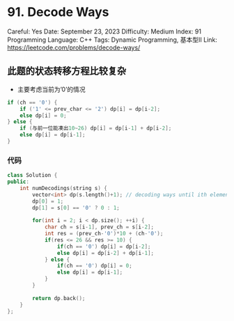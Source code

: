# 91. Decode Ways

Careful: Yes
Date: September 23, 2023
Difficulty: Medium
Index: 91
Programming Language: C++
Tags: Dynamic Programming, 基本型II
Link: https://leetcode.com/problems/decode-ways/

## 此题的状态转移方程比较复杂

- 主要考虑当前为’0’的情况

```cpp
if (ch == '0') {
	if ('1' <= prev_char <= '2') dp[i] = dp[i-2];
	else dp[i] = 0;
} else {
	if (与前一位能凑出10~26) dp[i] = dp[i-1] + dp[i-2];
	else dp[i] = dp[i-1];
}
```

### 代码

```cpp
class Solution {
public:
    int numDecodings(string s) {
        vector<int> dp(s.length()+1); // decoding ways until ith element
        dp[0] = 1;
        dp[1] = s[0] == '0' ? 0 : 1;
        
        for(int i = 2; i < dp.size(); ++i) {
            char ch = s[i-1], prev_ch = s[i-2];
            int res = (prev_ch-'0')*10 + (ch-'0');
            if(res <= 26 && res >= 10) {
                if(ch == '0') dp[i] = dp[i-2];
                else dp[i] = dp[i-2] + dp[i-1];
            } else {
                if(ch == '0') dp[i] = 0;
                else dp[i] = dp[i-1];
            }
        }
        
        return dp.back();
    }
};
```
